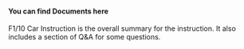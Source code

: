 #### You can find Documents here

F1/10 Car Instruction is the overall summary for the instruction. It also includes a section of Q&A for some questions.
